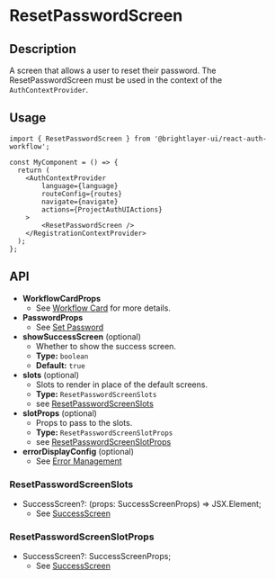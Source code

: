 # ResetPasswordScreen

## Description
A screen that allows a user to reset their password. The ResetPasswordScreen must be used in the context of the `AuthContextProvider`.

## Usage
```tsx
import { ResetPasswordScreen } from '@brightlayer-ui/react-auth-workflow';

const MyComponent = () => {
  return (
    <AuthContextProvider
        language={language}
        routeConfig={routes}
        navigate={navigate}
        actions={ProjectAuthUIActions}
    >
        <ResetPasswordScreen />
    </RegistrationContextProvider>
  );
};
```

## API

- **WorkflowCardProps** 
  - See [Workflow Card](https://github.com/etn-ccis/blui-react-workflows/tree/master/login-workflow/docs/components/workflow-card.md) for more details.
- **PasswordProps** 
  - See [Set Password](https://github.com/etn-ccis/blui-react-workflows/tree/master/login-workflow/docs/components/set-password.md)
- **showSuccessScreen** (optional)
  - Whether to show the success screen.
  - **Type:** `boolean`
  - **Default:** `true`
- **slots** (optional)
  - Slots to render in place of the default screens.
  - **Type:** `ResetPasswordScreenSlots`
  - see [ResetPasswordScreenSlots](#redsetpasswordscreenslots)
- **slotProps** (optional)
  - Props to pass to the slots.
  - **Type:** `ResetPasswordScreenSlotProps`
  - see [ResetPasswordScreenSlotProps](#resetpasswordscreenslotprops)
- **errorDisplayConfig** (optional)
  - See [Error Management](https://github.com/etn-ccis/blui-react-workflows/tree/master/login-workflow/docs/error-management.md)

### ResetPasswordScreenSlots
- SuccessScreen?: (props: SuccessScreenProps) => JSX.Element;
  - See [SuccessScreen](https://github.com/etn-ccis/blui-react-workflows/tree/master/login-workflow/docs/screens/success.md)
### ResetPasswordScreenSlotProps
- SuccessScreen?: SuccessScreenProps;
  - See [SuccessScreen](https://github.com/etn-ccis/blui-react-workflows/tree/master/login-workflow/docs/screens/success.md)